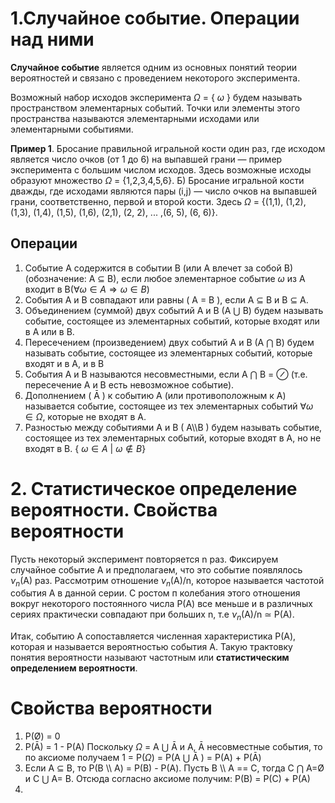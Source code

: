 # 1.Случайное событие. Операции над ними

**Случайное событие** является одним из основных понятий теории вероятностей и связано с проведением некоторого эксперимента.

Возможный набор исходов эксперимента $\Omega$ = { $\omega$ } будем называть пространством элементарных событий. Точки или элементы этого пространства называются элементарными исходами или элементарными событиями.

**Пример 1**. Бросание правильной игральной кости один раз, где исходом является число очков (от 1 до 6) на выпавшей грани — пример эксперимента с большим числом исходов. Здесь возможные исходы образуют множество $\Omega$ = {1,2,3,4,5,6}. Б) Бросание игральной кости дважды, где исходами являются пары (i,j) — число очков на выпавшей грани, соответственно, первой и второй кости. Здесь $\Omega$ = {(1,1), (1,2), (1,3), (1,4), (1,5), (1,6), (2,1), (2, 2), ... ,(6, 5), (6, 6)}.

## Операции
1. Cобытие А содержится в событии В (или А влечет за собой В) (обозначение: А $\subseteq$ В), если любое элементарное событие $\omega$ из А входит в В($\forall \omega\in A \Rightarrow  \omega\in B$)
2. События А и В совпадают или равны ( А = В ), если А $\subseteq$ В и В $\subseteq$ А.
3. Объединением (суммой) двух событий А и В (А $\bigcup$ В) будем называть событие, состоящее из элементарных событий, которые входят или в А или в В.
4. Пересечением (произведением) двух событий А и В (А $\bigcap$ В) будем называть событие, состоящее из элементарных событий, которые входят и в А, и в В
5. События А и В называются несовместными, если А $\bigcap$ В = $\oslash$ (т.е. пересечение А и В есть невозможное событие).
6. Дополнением ( Ā ) к событию А (или противоположным к А) называется событие, состоящее из тех элементарных событий $\forall \omega\in \Omega$, которые не входят в А.
7. Разностью между событиями А и В ( А\\\В ) будем называть событие, состоящее из тех элементарных событий, которые входят в А, но не входят в В. { $\omega\in A$ | $\omega\notin B$}

# 2. Статистическое определение вероятности. Свойства вероятности

Пусть некоторый эксперимент повторяется n раз. Фиксируем случайное событие А и предполагаем, что это событие появлялось
$\nu_n$(A) раз. Рассмотрим отношение $\nu_n$(A)/n, которое называется частотой события А в данной серии. С ростом п колебания этого отношения вокруг некоторого постоянного числа Р(А) все меньше и в различных сериях практически совпадают при больших n, 
т.е $\nu_n$(A)/n $\simeq$ Р(А). 

Итак, событию А сопоставляется численная характеристика Р(A), которая и называется вероятностью события А. Такую трактовку понятия вероятности называют частотным или **статистическим определением вероятности**.

# Свойства вероятности
1. Р(Ø) = 0
2. P(Ā) = 1 - P(A)
Поскольку $\Omega$ = A $\bigcup$ Ā и A, Ā несовместные события, то по аксиоме получаем 1 = Р($\Omega$) = Р(A $\bigcup$ Ā ) = Р(A) + Р(Ā)
4. Если А $\subseteq$ В, то Р(В \\\ A) = Р(В) - Р(A).
Пусть В \\\ А == С, тогда С ⋂ А=Ø и С ⋃ А= В. Отсюда согласно аксиоме  получим: Р(В) = Р(С) + Р(А)
5. 